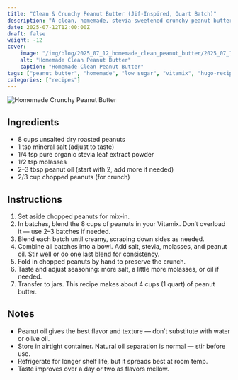```yaml
---
title: "Clean & Crunchy Peanut Butter (Jif-Inspired, Quart Batch)"
description: "A clean, homemade, stevia-sweetened crunchy peanut butter that mimics Jif — made in a Vitamix with peanut oil and no junk ingredients."
date: 2025-07-12T12:00:00Z
draft: false
weight: -12
cover:
    image: "/img/blog/2025_07_12_homemade_clean_peanut_butter/2025_07_12_peanut_butter.jpg"
    alt: "Homemade Clean Peanut Butter"
    caption: "Homemade Clean Peanut Butter"
tags: ["peanut butter", "homemade", "low sugar", "vitamix", "hugo-recipe"]
categories: ["recipes"]
---
```


![Homemade Crunchy Peanut Butter]("/img/blog/2025_07_12_homemade_clean_peanut_butter/2025_07_12_peanut_butter.jpg")

## Ingredients

- 8 cups unsalted dry roasted peanuts  
- 1 tsp mineral salt (adjust to taste)  
- 1/4 tsp pure organic stevia leaf extract powder  
- 1/2 tsp molasses  
- 2–3 tbsp peanut oil (start with 2, add more if needed)  
- 2/3 cup chopped peanuts (for crunch)  

## Instructions

1. Set aside chopped peanuts for mix-in.  
2. In batches, blend the 8 cups of peanuts in your Vitamix. Don’t overload it — use 2–3 batches if needed.  
3. Blend each batch until creamy, scraping down sides as needed.  
4. Combine all batches into a bowl. Add salt, stevia, molasses, and peanut oil. Stir well or do one last blend for consistency.  
5. Fold in chopped peanuts by hand to preserve the crunch.  
6. Taste and adjust seasoning: more salt, a little more molasses, or oil if needed.  
7. Transfer to jars. This recipe makes about 4 cups (1 quart) of peanut butter.  

## Notes

- Peanut oil gives the best flavor and texture — don’t substitute with water or olive oil.  
- Store in airtight container. Natural oil separation is normal — stir before use.  
- Refrigerate for longer shelf life, but it spreads best at room temp.  
- Taste improves over a day or two as flavors mellow.
